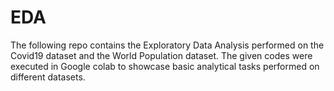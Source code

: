 # EDA
The following repo contains the Exploratory Data Analysis performed on the Covid19 dataset and the World Population dataset.
The given codes were executed in Google colab to showcase basic analytical tasks performed on different datasets.
